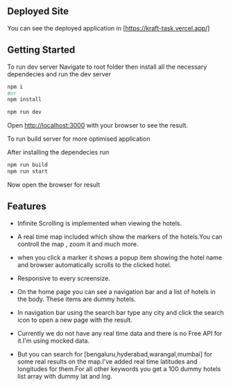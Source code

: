  
 ## Deployed Site

 You can see the deployed application in [https://kraft-task.vercel.app/]

## Getting Started

To run dev server 
Navigate to root folder then install all the necessary dependecies and run the dev server
```bash
npm i 
#or
npm install

npm run dev

```
Open [http://localhost:3000](http://localhost:3000) with your browser to see the result.

To run build server for more optimised application

After installing the dependecies run 
```bash
npm run build
npm run start
```

Now open the browser for result

## Features 

- Infinite Scrolling is implemented when viewing the hotels.
- A real time map included which show the markers of the hotels.You can controll the map , zoom it and much more.
- when you click a marker it shows a popup item showing the hotel name and browser automatically scrolls to the clicked hotel.
- Responsive to every screensize.

- On the home page you can see a navigation bar and a list of hotels in the body.
  These items are dummy hotels.
- In navigation bar using the search bar type any city and click the search icon to open a new page with the result.
- Currently we do not have any real time data and there is no Free API for it.I'm using mocked data.
- But you can search for [bengaluru,hyderabad,warangal,mumbai] for some real results on the map.I've added real time
  latitudes and longitudes  for them.For all other keywords you get a 100 dummy hotels list array with dummy lat and lng.
